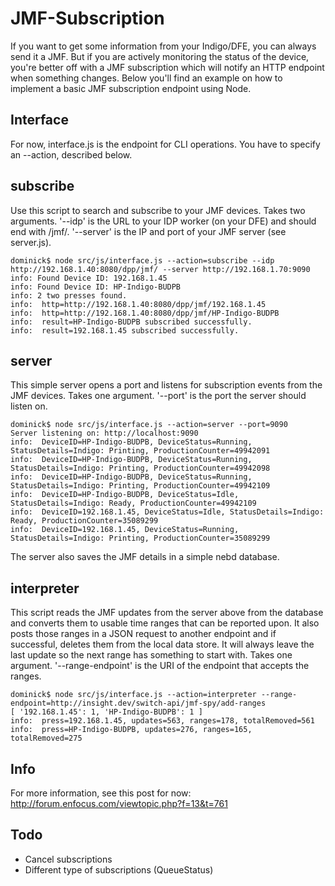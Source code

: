 # JMF-Subscription
If you want to get some information from your Indigo/DFE, you can always send it a JMF. But if you are actively monitoring the status of the device, you're better off with a JMF subscription which will notify an HTTP endpoint when something changes. Below you'll find an example on how to implement a basic JMF subscription endpoint using Node.

## Interface
For now, interface.js is the endpoint for CLI operations. You have to specify an --action, described below. 

## subscribe
Use this script to search and subscribe to your JMF devices. Takes two arguments. '--idp' is the URL to your IDP worker (on your DFE) and should end with /jmf/. '--server' is the IP and port of your JMF server (see server.js).

```
dominick$ node src/js/interface.js --action=subscribe --idp http://192.168.1.40:8080/dpp/jmf/ --server http://192.168.1.70:9090
info: Found Device ID: 192.168.1.45
info: Found Device ID: HP-Indigo-BUDPB
info: 2 two presses found.
info:  http=http://192.168.1.40:8080/dpp/jmf/192.168.1.45
info:  http=http://192.168.1.40:8080/dpp/jmf/HP-Indigo-BUDPB
info:  result=HP-Indigo-BUDPB subscribed successfully.
info:  result=192.168.1.45 subscribed successfully.
```

## server
This simple server opens a port and listens for subscription events from the JMF devices. Takes one argument. '--port' is the port the server should listen on.

```
dominick$ node src/js/interface.js --action=server --port=9090
Server listening on: http://localhost:9090
info:  DeviceID=HP-Indigo-BUDPB, DeviceStatus=Running, StatusDetails=Indigo: Printing, ProductionCounter=49942091
info:  DeviceID=HP-Indigo-BUDPB, DeviceStatus=Running, StatusDetails=Indigo: Printing, ProductionCounter=49942098
info:  DeviceID=HP-Indigo-BUDPB, DeviceStatus=Running, StatusDetails=Indigo: Printing, ProductionCounter=49942109
info:  DeviceID=HP-Indigo-BUDPB, DeviceStatus=Idle, StatusDetails=Indigo: Ready, ProductionCounter=49942109
info:  DeviceID=192.168.1.45, DeviceStatus=Idle, StatusDetails=Indigo: Ready, ProductionCounter=35089299
info:  DeviceID=192.168.1.45, DeviceStatus=Running, StatusDetails=Indigo: Printing, ProductionCounter=35089299

```

The server also saves the JMF details in a simple nebd database.

## interpreter
This script reads the JMF updates from the server above from the database and converts them to usable time ranges that can be reported upon. It also posts those ranges in a JSON request to another endpoint and if successful, deletes them from the local data store. It will always leave the last update so the next range has something to start with. Takes one argument. '--range-endpoint' is the URI of the endpoint that accepts the ranges.

```
dominick$ node src/js/interface.js --action=interpreter --range-endpoint=http://insight.dev/switch-api/jmf-spy/add-ranges
[ '192.168.1.45': 1, 'HP-Indigo-BUDPB': 1 ]
info:  press=192.168.1.45, updates=563, ranges=178, totalRemoved=561
info:  press=HP-Indigo-BUDPB, updates=276, ranges=165, totalRemoved=275

```

## Info
For more information, see this post for now: http://forum.enfocus.com/viewtopic.php?f=13&t=761

## Todo
- Cancel subscriptions
- Different type of subscriptions (QueueStatus)

